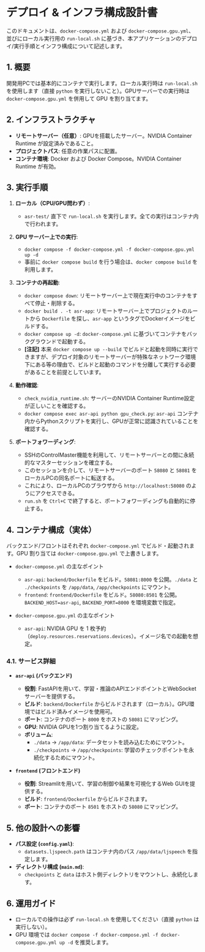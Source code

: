 # デプロイ & インフラ構成設計書

このドキュメントは、`docker-compose.yml` および `docker-compose.gpu.yml`、並びにローカル実行用の `run-local.sh` に基づき、本アプリケーションのデプロイ/実行手順とインフラ構成について記述します。

## 1. 概要

開発用PCでは基本的にコンテナで実行します。ローカル実行時は `run-local.sh` を使用します（直接 `python` を実行しないこと）。GPUサーバーでの実行時は `docker-compose.gpu.yml` を併用して GPU を割り当てます。

## 2. インフラストラクチャ

-   **リモートサーバー（任意）**: GPUを搭載したサーバー。NVIDIA Container Runtime が設定済みであること。
-   **プロジェクトパス**: 任意の作業パスに配置。
-   **コンテナ環境**: Docker および Docker Compose。NVIDIA Container Runtime が有効。

## 3. 実行手順

1.  **ローカル（CPU/GPU問わず）**:
    -   `asr-test/` 直下で `run-local.sh` を実行します。全ての実行はコンテナ内で行われます。
2.  **GPU サーバー上での実行**:
    -   `docker compose -f docker-compose.yml -f docker-compose.gpu.yml up -d`
    -   事前に `docker compose build` を行う場合は、`docker compose build` を利用します。

2.  **コンテナの再起動**:
    -   `docker compose down`: リモートサーバー上で現在実行中のコンテナをすべて停止・削除する。
    -   `docker build . -t asr-app`: リモートサーバー上でプロジェクトのルートから `Dockerfile` を探し、`asr-app` というタグでDockerイメージをビルドする。
    -   `docker compose up -d`: `docker-compose.yml` に基づいてコンテナをバックグラウンドで起動する。
    -   **[注記]** 本来 `docker compose up --build` でビルドと起動を同時に実行できますが、デプロイ対象のリモートサーバーが特殊なネットワーク環境下にある等の理由で、ビルドと起動のコマンドを分離して実行する必要があることを前提としています。

3.  **動作確認**:
    -   `check_nvidia_runtime.sh`: サーバーのNVIDIA Container Runtime設定が正しいことを確認する。
    -   `docker compose exec asr-api python gpu_check.py`: `asr-api` コンテナ内からPythonスクリプトを実行し、GPUが正常に認識されていることを確認する。

4.  **ポートフォワーディング**:
    -   SSHのControlMaster機能を利用して、リモートサーバーとの間に永続的なマスターセッションを確立する。
    -   このセッションを介して、リモートサーバーのポート `58080` と `58081` をローカルPCの同名ポートに転送する。
    -   これにより、ローカルPCのブラウザから `http://localhost:58080` のようにアクセスできる。
    -   `run.sh` を `Ctrl+C` で終了すると、ポートフォワーディングも自動的に停止する。

## 4. コンテナ構成（実体）

バックエンド/フロントはそれぞれ `docker-compose.yml` でビルド・起動されます。GPU 割り当ては `docker-compose.gpu.yml` で上書きします。

- `docker-compose.yml` の主なポイント
  - `asr-api`: `backend/Dockerfile` をビルド。`58081:8000` を公開。`./data` と `./checkpoints` を `/app/data`, `/app/checkpoints` にマウント。
  - `frontend`: `frontend/Dockerfile` をビルド。`58080:8501` を公開。`BACKEND_HOST=asr-api`, `BACKEND_PORT=8000` を環境変数で指定。

- `docker-compose.gpu.yml` の主なポイント
  - `asr-api`: NVIDIA GPU を 1 枚予約（`deploy.resources.reservations.devices`）。イメージ名での起動を想定。

### 4.1. サービス詳細

-   **`asr-api` (バックエンド)**
    -   **役割**: FastAPIを用いて、学習・推論のAPIエンドポイントとWebSocketサーバーを提供する。
    -   **ビルド**: `backend/Dockerfile` からビルドされます（ローカル）。GPU環境ではビルド済みイメージを使用可。
    -   **ポート**: コンテナのポート `8000` をホストの `58081` にマッピング。
    -   **GPU**: NVIDIA GPUを1つ割り当てるように設定。
    -   **ボリューム**:
        -   `./data` -> `/app/data`: データセットを読み込むためにマウント。
        -   `./checkpoints` -> `/app/checkpoints`: 学習のチェックポイントを永続化するためにマウント。

-   **`frontend` (フロントエンド)**
    -   **役割**: Streamlitを用いて、学習の制御や結果を可視化するWeb GUIを提供する。
    -   **ビルド**: `frontend/Dockerfile` からビルドされます。
    -   **ポート**: コンテナのポート `8501` をホストの `58080` にマッピング。

## 5. 他の設計への影響

-   **パス設定 (`config.yaml`)**:
    -   `datasets.ljspeech.path` はコンテナ内のパス `/app/data/ljspeech` を指定します。
-   **ディレクトリ構成 (`main.md`)**:
    -   `checkpoints` と `data` はホスト側ディレクトリをマウントし、永続化します。

## 6. 運用ガイド

- ローカルでの操作は必ず `run-local.sh` を使用してください（直接 `python` は実行しない）。
- GPU 環境では `docker compose -f docker-compose.yml -f docker-compose.gpu.yml up -d` を推奨します。
